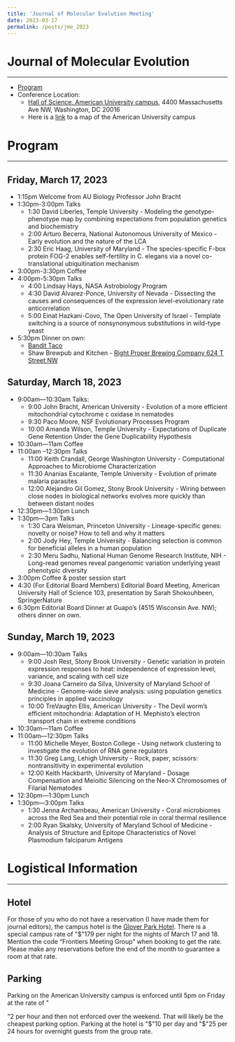 ```yaml
---
title: 'Journal of Molecular Evolution Meeting'
date: 2023-03-17
permalink: /posts/jme_2023
---
```


# Journal of Molecular Evolution
------
- [Program](https://igem.temple.edu/jmev/program)
- Conference Location:
	- [Hall of Science, American University campus](https://maps.apple.com/?address=4400%20Massachusetts%20Ave%20NW,%20Washington,%20DC%20%2020016,%20United%20States&auid=230752687640611318&ll=38.936605,-77.090521&lsp=9902&q=Hall%20of%20Science&_ext=CjMKBQgEEOIBCgQIBRADCgUIBhCPAwoECAoQAAoECFIQBAoECFUQAAoECFkQAgoFCKQBEAESJCkndLoHWWxDQDERrCyENE1TwDljBrCWaINDQEHmE/OuYT5TwA%3D%3D), 4400 Massachusetts Ave NW, Washington, DC 20016
	- Here is a [link](https://www.american.edu/about/visiting-campus.cfm) to a map of the American University campus

# Program
------
## Friday, March 17, 2023
- 1:15pm Welcome from AU Biology Professor John Bracht
- 1:30pm-3:00pm Talks
	- 1:30 David Liberles, Temple University - Modeling the genotype-phenotype map by combining expectations from population genetics and biochemistry
	- 2:00 Arturo Becerra, National Autonomous University of Mexico - Early evolution and the nature of the LCA
	- 2:30 Eric Haag, University of Maryland - The species-specific F-box protein FOG-2 enables self-fertility in C. elegans via a novel co-translational ubiquitination mechanism
- 3:00pm-3:30pm Coffee
- 4:00pm-5:30pm 	Talks
	- 4:00 Lindsay Hays, NASA Astrobiology Program
	- 4:30 David Alvarez-Ponce, University of Nevada - Dissecting the causes and consequences of the expression level-evolutionary rate anticorrelation
	- 5:00 Einat Hazkani-Covo, The Open University of Israel - Template switching is a source of nonsynonymous substitutions in wild-type yeast
- 5:30pm Dinner on own:
	- [Bandit Taco](https://maps.apple.com/?address=4629%2041st%20St%20NW,%20Washington,%20DC%20%2020016,%20United%20States&auid=11092506071748695085&ll=38.950511,-77.080006&lsp=9902&q=Bandit%20Taco&_ext=CjIKBQgEEOIBCgQIBRADCgQIBhAUCgQIChAACgQIUhABCgQIVRAQCgQIWRADCgUIpAEQARImKYW7adoWeUNAMSazdpF8RVPAOQORjzY9ekNAQbyqt1C/RFPAUAQ%3D)
	- Shaw Brewpub and Kitchen - [Right Proper Brewing Company 624 T Street NW](https://maps.apple.com/?address=624%20T%20St%20NW,%20Washington,%20DC%2020001,%20United%20States&auid=2335809402829059628&ll=38.915300,-77.021386&lsp=9902&q=Right%20Proper%20Brewing%20Company&_ext=CjIKBQgEEOIBCgQIBRADCgQIBhBoCgQIChAACgQIUhABCgQIVRAQCgQIWRADCgUIpAEQARImKRNZEGCYdENAMZdVT8u8QVPAOZEuNry+dUNAQZeiiqL/QFPAUAQ%3D)

## Saturday, March 18, 2023
- 9:00am—10:30am 	Talks:
	- 9:00 John Bracht, American University - Evolution of a more efficient mitochondrial cytochrome c oxidase in nematodes
	- 9:30 Paco Moore, NSF Evolutionary Processes Program
	- 10:00 Amanda Wilson, Temple University - Expectations of Duplicate Gene Retention Under the Gene Duplicability Hypothesis
- 10:30am—11am 	Coffee
- 11:00am –12:30pm 	Talks
	- 11:00 Keith Crandall, George Washington University - Computational Approaches to Microbiome Characterization
	- 11:30 Ananias Escalante, Temple University - Evolution of primate malaria parasites
	- 12:00 Alejandro Gil Gomez, Stony Brook University - Wiring between close nodes in biological networks evolves more quickly than between distant nodes
- 12:30pm—1:30pm	 Lunch
- 1:30pm—3pm 	Talks
	- 1:30 Cara Weisman, Princeton University - Lineage-specific genes: novelty or noise? How to tell and why it matters
	- 2:00 Jody Hey, Temple University - Balancing selection is common for beneficial alleles in a human population
	- 2:30 Meru Sadhu, National Human Genome Research Institute, NIH - Long-read genomes reveal pangenomic variation underlying yeast phenotypic diversity
- 3:00pm Coffee & poster session start
- 4:30 (For Editorial Board Members) Editorial Board Meeting, American University Hall of Science 103, presentation by Sarah Shokouhbeen, SpringerNature
- 6:30pm Editorial Board Dinner at Guapo’s (4515 Wisconsin Ave. NW); others dinner on own.

## Sunday, March 19, 2023
- 9:00am—10:30am	 Talks
	- 9:00 Josh Rest, Stony Brook University - Genetic variation in protein expression responses to heat: independence of expression level, variance, and scaling with cell size
	- 9:30 Joana Carneiro da Silva, University of Maryland School of Medicine - Genome-wide sieve analysis: using population genetics principles in applied vaccinology
	- 10:00 TreVaughn Ellis, American University - The Devil worm’s efficient mitochondria: Adaptation of H. Mephisto’s electron transport chain in extreme conditions
- 10:30am—11am 	Coffee
- 11:00am—12:30pm 	Talks
	- 11:00 Michelle Meyer, Boston College - Using network clustering to investigate the evolution of RNA gene regulators
	- 11:30 Greg Lang, Lehigh University - Rock, paper, scissors: nontransitivity in experimental evolution
	- 12:00 Keith Hackbarth, University of Maryland - Dosage Compensation and Meioitic Silencing on the Neo-X Chromosomes of Filarial Nematodes
- 12:30pm—1:30pm	 Lunch
- 1:30pm—3:00pm 	Talks
	- 1:30 Jenna Archambeau, American University - Coral microbiomes across the Red Sea and their potential role in coral thermal resilience
	- 2:00 Ryan Skalsky, University of Maryland School of Medicine - Analysis of Structure and Epitope Characteristics of Novel Plasmodium falciparum Antigens 

# Logistical Information
------
## Hotel
For those of you who do not have a reservation (I have made them for journal editors), the campus hotel is the [Glover Park Hotel](https://www.gloverparkhotel.com/). There is a special campus rate of "$"179 per night for the nights of March 17 and 18. Mention the code “Frontiers Meeting Group” when booking to get the rate. Please make any reservations before the end of the month to guarantee a room at that rate.

## Parking
Parking on the American University campus is enforced until 5pm on Friday at the rate of "






"2 per hour and then not enforced over the weekend. That will likely be the cheapest parking option. Parking at the hotel is "$"10 per day and "$"25 per 24 hours for overnight guests from the group rate.
